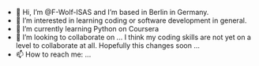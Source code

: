 - 👋 Hi, I’m @F-Wolf-ISAS and I’m based in Berlin in Germany.
- 👀 I’m interested in learning coding or software development in general.
- 🌱 I’m currently learning Python on Coursera
- 💞️ I’m looking to collaborate on ... I think my coding skills are not yet on a level to collaborate at all. Hopefully this changes soon ...
- 📫 How to reach me: ...

<!---
F-Wolf-ISAS/F-Wolf-ISAS is a ✨ special ✨ repository because its `README.md` (this file) appears on your GitHub profile.
You can click the Preview link to take a look at your changes.
--->
